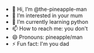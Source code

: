 - 👋 Hi, I’m @the-pineapple-man
- 👀 I’m interested in your mum
- 🌱 I’m currently learning python
- 📫 How to reach me: you don't
- 😄 Pronouns: pineapple/man
- ⚡ Fun fact: I'm you dad

<!---
the-pineapple-man/the-pineapple-man is a ✨ special ✨ repository because its `README.md` (this file) appears on your GitHub profile.
You can click the Preview link to take a look at your changes.
--->
